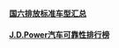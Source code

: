 #### [国六排放标准车型汇总](https://github.com/qyxxjd/VehicleTopic/blob/master/EmissionStandards/README.md)
#### [J.D.Power汽车可靠性排行榜](https://github.com/qyxxjd/VehicleTopic/blob/master/VehicleDependabilityStudy/README.md)